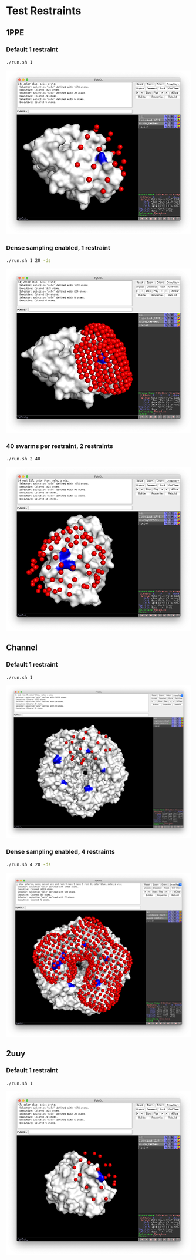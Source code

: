 # Test Restraints

## 1PPE

### Default 1 restraint

```bash
./run.sh 1
```

![1ppe/1ppe_1.png](1ppe/1ppe_1.png)


### Dense sampling enabled, 1 restraint

```bash
./run.sh 1 20 -ds
```

![1ppe/1ppe_1_20_ds.png](1ppe/1ppe_1_20_ds.png)


### 40 swarms per restraint, 2 restraints

```bash
./run.sh 2 40
```

![1ppe/1ppe_2_40.png](1ppe/1ppe_2_40.png)


## Channel

### Default 1 restraint

```bash
./run.sh 1
```

![channel/channel_1.png](channel/channel_1.png)


### Dense sampling enabled, 4 restraints

```bash
./run.sh 4 20 -ds
```

![channel/channel_4_20_ds.png](channel/channel_4_20_ds.png)


## 2uuy

### Default 1 restraint

```bash
./run.sh 1
```

![2uuy/2uuy_1.png](2uuy/2uuy_1.png)

